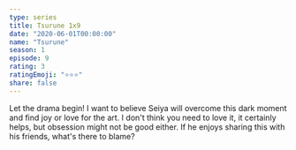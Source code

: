 ```yaml
---
type: series
title: Tsurune 1x9
date: "2020-06-01T00:00:00"
name: "Tsurune"
season: 1
episode: 9
rating: 3
ratingEmoji: "⭐️⭐️⭐️"
share: false
---
```


Let the drama begin! I want to believe Seiya will overcome this dark moment and find joy or love for the art. I don't think you need to love it, it certainly helps, but obsession might not be good either. If he enjoys sharing this with his friends, what's there to blame?
